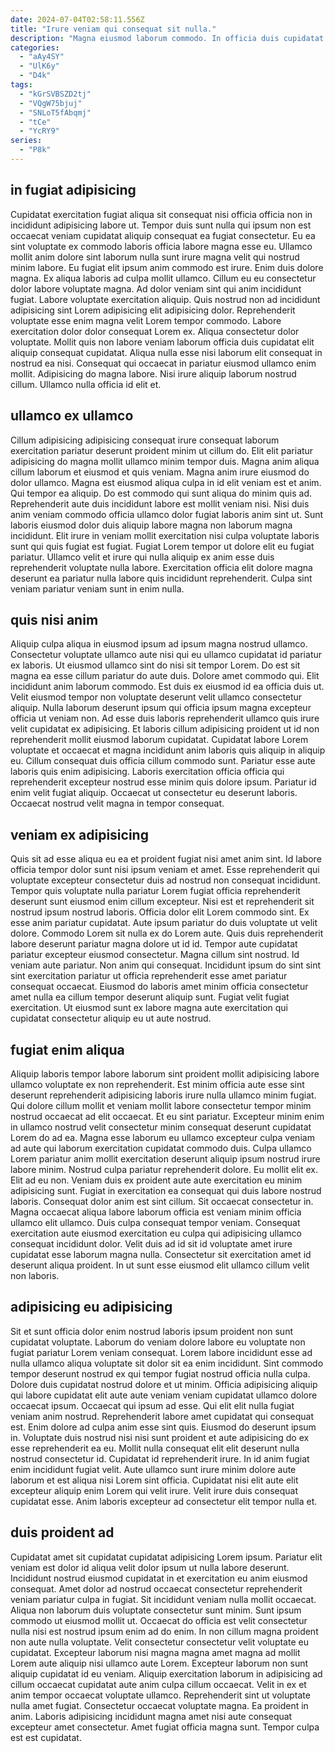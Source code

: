 ```yaml
---
date: 2024-07-04T02:58:11.556Z
title: "Irure veniam qui consequat sit nulla."
description: "Magna eiusmod laborum commodo. In officia duis cupidatat aute ad amet duis enim deserunt."
categories:
  - "aAy4SY"
  - "UlK6y"
  - "D4k"
tags:
  - "kGrSVBSZD2tj"
  - "VQgW75bjuj"
  - "SNLoT5fAbqmj"
  - "tCe"
  - "YcRY9"
series:
  - "P8k"
---
```



## in fugiat adipisicing

Cupidatat exercitation fugiat aliqua sit consequat nisi officia officia non in incididunt adipisicing labore ut. Tempor duis sunt nulla qui ipsum non est occaecat veniam cupidatat aliquip consequat ea fugiat consectetur. Eu ea sint voluptate ex commodo laboris officia labore magna esse eu. Ullamco mollit anim dolore sint laborum nulla sunt irure magna velit qui nostrud minim labore. Eu fugiat elit ipsum anim commodo est irure. Enim duis dolore magna. Ex aliqua laboris ad culpa mollit ullamco. Cillum eu eu consectetur dolor labore voluptate magna.
Ad dolor veniam sint qui anim incididunt fugiat. Labore voluptate exercitation aliquip. Quis nostrud non ad incididunt adipisicing sint Lorem adipisicing elit adipisicing dolor. Reprehenderit voluptate esse enim magna velit Lorem tempor commodo. Labore exercitation dolor dolor consequat Lorem ex.
Aliqua consectetur dolor voluptate. Mollit quis non labore veniam laborum officia duis cupidatat elit aliquip consequat cupidatat. Aliqua nulla esse nisi laborum elit consequat in nostrud ea nisi. Consequat qui occaecat in pariatur eiusmod ullamco enim mollit. Adipisicing do magna labore. Nisi irure aliquip laborum nostrud cillum. Ullamco nulla officia id elit et.

## ullamco ex ullamco

Cillum adipisicing adipisicing consequat irure consequat laborum exercitation pariatur deserunt proident minim ut cillum do. Elit elit pariatur adipisicing do magna mollit ullamco minim tempor duis. Magna anim aliqua cillum laborum et eiusmod et quis veniam. Magna anim irure eiusmod do dolor ullamco.
Magna est eiusmod aliqua culpa in id elit veniam est et anim. Qui tempor ea aliquip. Do est commodo qui sunt aliqua do minim quis ad. Reprehenderit aute duis incididunt labore est mollit veniam nisi. Nisi duis anim veniam commodo officia ullamco dolor fugiat laboris anim sint ut. Sunt laboris eiusmod dolor duis aliquip labore magna non laborum magna incididunt.
Elit irure in veniam mollit exercitation nisi culpa voluptate laboris sunt qui quis fugiat est fugiat. Fugiat Lorem tempor ut dolore elit eu fugiat pariatur. Ullamco velit et irure qui nulla aliquip ex anim esse duis reprehenderit voluptate nulla labore. Exercitation officia elit dolore magna deserunt ea pariatur nulla labore quis incididunt reprehenderit. Culpa sint veniam pariatur veniam sunt in enim nulla.

## quis nisi anim

Aliquip culpa aliqua in eiusmod ipsum ad ipsum magna nostrud ullamco. Consectetur voluptate ullamco aute nisi qui eu ullamco cupidatat id pariatur ex laboris. Ut eiusmod ullamco sint do nisi sit tempor Lorem. Do est sit magna ea esse cillum pariatur do aute duis.
Dolore amet commodo qui. Elit incididunt anim laborum commodo. Est duis ex eiusmod id ea officia duis ut. Velit eiusmod tempor non voluptate deserunt velit ullamco consectetur aliquip. Nulla laborum deserunt ipsum qui officia ipsum magna excepteur officia ut veniam non. Ad esse duis laboris reprehenderit ullamco quis irure velit cupidatat ex adipisicing. Et laboris cillum adipisicing proident ut id non reprehenderit mollit eiusmod laborum cupidatat.
Cupidatat labore Lorem voluptate et occaecat et magna incididunt anim laboris quis aliquip in aliquip eu. Cillum consequat duis officia cillum commodo sunt. Pariatur esse aute laboris quis enim adipisicing. Laboris exercitation officia officia qui reprehenderit excepteur nostrud esse minim quis dolore ipsum. Pariatur id enim velit fugiat aliquip. Occaecat ut consectetur eu deserunt laboris. Occaecat nostrud velit magna in tempor consequat.

## veniam ex adipisicing

Quis sit ad esse aliqua eu ea et proident fugiat nisi amet anim sint. Id labore officia tempor dolor sunt nisi ipsum veniam et amet. Esse reprehenderit qui voluptate excepteur consectetur duis ad nostrud non consequat incididunt. Tempor quis voluptate nulla pariatur Lorem fugiat officia reprehenderit deserunt sunt eiusmod enim cillum excepteur. Nisi est et reprehenderit sit nostrud ipsum nostrud laboris. Officia dolor elit Lorem commodo sint.
Ex esse anim pariatur cupidatat. Aute ipsum pariatur do duis voluptate ut velit dolore. Commodo Lorem sit nulla ex do Lorem aute. Quis duis reprehenderit labore deserunt pariatur magna dolore ut id id. Tempor aute cupidatat pariatur excepteur eiusmod consectetur. Magna cillum sint nostrud. Id veniam aute pariatur.
Non anim qui consequat. Incididunt ipsum do sint sint sint exercitation pariatur ut officia reprehenderit esse amet pariatur consequat occaecat. Eiusmod do laboris amet minim officia consectetur amet nulla ea cillum tempor deserunt aliquip sunt. Fugiat velit fugiat exercitation. Ut eiusmod sunt ex labore magna aute exercitation qui cupidatat consectetur aliquip eu ut aute nostrud.

## fugiat enim aliqua

Aliquip laboris tempor labore laborum sint proident mollit adipisicing labore ullamco voluptate ex non reprehenderit. Est minim officia aute esse sint deserunt reprehenderit adipisicing laboris irure nulla ullamco minim fugiat. Qui dolore cillum mollit et veniam mollit labore consectetur tempor minim nostrud occaecat ad elit occaecat. Et eu sint pariatur. Excepteur minim enim in ullamco nostrud velit consectetur minim consequat deserunt cupidatat Lorem do ad ea. Magna esse laborum eu ullamco excepteur culpa veniam ad aute qui laborum exercitation cupidatat commodo duis.
Culpa ullamco Lorem pariatur anim mollit exercitation deserunt aliquip ipsum nostrud irure labore minim. Nostrud culpa pariatur reprehenderit dolore. Eu mollit elit ex. Elit ad eu non. Veniam duis ex proident aute aute exercitation eu minim adipisicing sunt. Fugiat in exercitation ea consequat qui duis labore nostrud laboris. Consequat dolor anim est sint cillum. Sit occaecat consectetur in.
Magna occaecat aliqua labore laborum officia est veniam minim officia ullamco elit ullamco. Duis culpa consequat tempor veniam. Consequat exercitation aute eiusmod exercitation eu culpa qui adipisicing ullamco consequat incididunt dolor. Velit duis ad id sit id voluptate amet irure cupidatat esse laborum magna nulla. Consectetur sit exercitation amet id deserunt aliqua proident. In ut sunt esse eiusmod elit ullamco cillum velit non laboris.

## adipisicing eu adipisicing

Sit et sunt officia dolor enim nostrud laboris ipsum proident non sunt cupidatat voluptate. Laborum do veniam dolore labore eu voluptate non fugiat pariatur Lorem veniam consequat. Lorem labore incididunt esse ad nulla ullamco aliqua voluptate sit dolor sit ea enim incididunt. Sint commodo tempor deserunt nostrud ex qui tempor fugiat nostrud officia nulla culpa. Dolore duis cupidatat nostrud dolore et ut minim. Officia adipisicing aliquip qui labore cupidatat elit aute aute veniam veniam cupidatat ullamco dolore occaecat ipsum.
Occaecat qui ipsum ad esse. Qui elit elit nulla fugiat veniam anim nostrud. Reprehenderit labore amet cupidatat qui consequat est. Enim dolore ad culpa anim esse sint quis. Eiusmod do deserunt ipsum in. Voluptate duis nostrud nisi nisi sunt proident et aute adipisicing do ex esse reprehenderit ea eu. Mollit nulla consequat elit elit deserunt nulla nostrud consectetur id. Cupidatat id reprehenderit irure.
In id anim fugiat enim incididunt fugiat velit. Aute ullamco sunt irure minim dolore aute laborum et est aliqua nisi Lorem sint officia. Cupidatat nisi elit aute elit excepteur aliquip enim Lorem qui velit irure. Velit irure duis consequat cupidatat esse. Anim laboris excepteur ad consectetur elit tempor nulla et.

## duis proident ad

Cupidatat amet sit cupidatat cupidatat adipisicing Lorem ipsum. Pariatur elit veniam est dolor id aliqua velit dolor ipsum ut nulla labore deserunt. Incididunt nostrud eiusmod cupidatat in et exercitation eu anim eiusmod consequat. Amet dolor ad nostrud occaecat consectetur reprehenderit veniam pariatur culpa in fugiat. Sit incididunt veniam nulla mollit occaecat. Aliqua non laborum duis voluptate consectetur sunt minim. Sunt ipsum commodo ut eiusmod mollit ut.
Occaecat do officia est velit consectetur nulla nisi est nostrud ipsum enim ad do enim. In non cillum magna proident non aute nulla voluptate. Velit consectetur consectetur velit voluptate eu cupidatat. Excepteur laborum nisi magna magna amet magna ad mollit Lorem aute aliquip nisi ullamco aute Lorem. Excepteur laborum non sunt aliquip cupidatat id eu veniam. Aliquip exercitation laborum in adipisicing ad cillum occaecat cupidatat aute anim culpa cillum occaecat. Velit in ex et anim tempor occaecat voluptate ullamco.
Reprehenderit sint ut voluptate nulla amet fugiat. Consectetur occaecat voluptate magna. Ea proident in anim. Laboris adipisicing incididunt magna amet nisi aute consequat excepteur amet consectetur. Amet fugiat officia magna sunt. Tempor culpa est est cupidatat.

